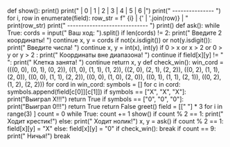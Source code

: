 def show():
    print()
    print("    | 0 | 1 | 2 | 3 | 4 | 5 | 6 |")
    print("  --------------- ")
    for i, row in enumerate(field):
        row_str = f"  {i} | {' | '.join(row)} | "
        print(row_str)
        print("  ----------------------------- ")
    print()
def ask():
    while True:
        cords = input("         Ваш ход: ").split()
        if len(cords) != 2:
            print(" Введите 2 координаты! ")
            continue
        x, y = cords
        if not(x.isdigit()) or not(y.isdigit()):
            print(" Введите числа! ")
            continue
        x, y = int(x), int(y)
        if 0 > x or x > 2 or  0 > y or  y > 2 :
            print(" Координаты вне диапазона! ")
            continue
        if field[x][y] != " ":
            print(" Клетка занята! ")
            continue
        return x, y
def check_win():
    win_cord = (((0, 0), (0, 1), (0, 2)), ((1, 0), (1, 1), (1, 2)), ((2, 0), (2, 1), (2, 2)),
                ((0, 2), (1, 1), (2, 0)), ((0, 0), (1, 1), (2, 2)), ((0, 0), (1, 0), (2, 0)),
                ((0, 1), (1, 1), (2, 1)), ((0, 2), (1, 2), (2, 2)))
    for cord in win_cord:
        symbols = []
        for c in cord:
            symbols.append(field[c[0]][c[1]])
        if symbols == ["X", "X", "X"]:
            print("Выиграл X!!!")
            return True
        if symbols == ["0", "0", "0"]:
            print("Выиграл 0!!!")
            return True
    return False
greet()
field = [[" "] * 3 for i in range(3) ]
count = 0
while True:
    count += 1
    show()
    if count % 2 == 1:
        print(" Ходит крестик!")
    else:
        print(" Ходит нолик!")
    x, y = ask()
    if count % 2 == 1:
        field[x][y] = "X"
    else:
        field[x][y] = "0"
    if check_win():
        break
    if count == 9:
        print(" Ничья!")
        break
